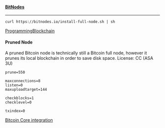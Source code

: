 
#### [BitNodes](https://bitnodes.io)
---
```
curl https://bitnodes.io/install-full-node.sh | sh
```

[ProgrammingBlockchain](https://programmingblockchain.gitbook.io/programmingblockchain)

#### Pruned Node
A pruned Bitcoin node is technically still a Bitcoin full node, however it prunes its local blockchain in order to save disk space.
License: CC (ASA 3U)

```
prune=550
​
maxconnections=8
listen=0
maxuploadtarget=144
​
checkblocks=1
checklevel=0
​
txindex=0
```

[Bitcoin Core integration](https://github.com/bitcoin/bitcoin)


